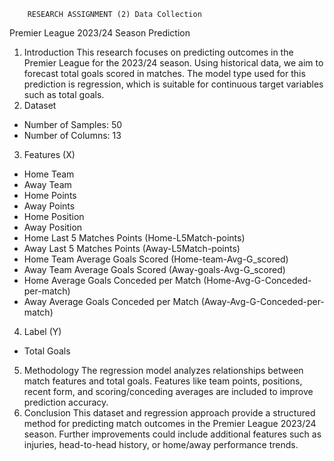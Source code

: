         RESEARCH ASSIGNMENT (2) Data Collection 

Premier League 2023/24 Season Prediction

1. Introduction
This research focuses on predicting outcomes in the Premier League for the 2023/24 season. Using
historical data, we aim to forecast total goals scored in matches. The model type used for this
prediction is regression, which is suitable for continuous target variables such as total goals.
2. Dataset
- Number of Samples: 50
- Number of Columns: 13
3. Features (X)
- Home Team
- Away Team
- Home Points
- Away Points
- Home Position
- Away Position
- Home Last 5 Matches Points (Home-L5Match-points)
- Away Last 5 Matches Points (Away-L5Match-points)
- Home Team Average Goals Scored (Home-team-Avg-G_scored)
- Away Team Average Goals Scored (Away-goals-Avg-G_scored)
- Home Average Goals Conceded per Match (Home-Avg-G-Conceded-per-match)
- Away Average Goals Conceded per Match (Away-Avg-G-Conceded-per-match)
4. Label (Y)
- Total Goals
5. Methodology
The regression model analyzes relationships between match features and total goals. Features like
team points, positions, recent form, and scoring/conceding averages are included to improve
prediction accuracy.
6. Conclusion
This dataset and regression approach provide a structured method for predicting match outcomes in
the Premier League 2023/24 season. Further improvements could include additional features such
as injuries, head-to-head history, or home/away performance trends.